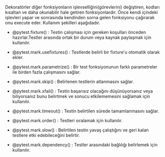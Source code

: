 Dekoratörler diğer fonksiyonların işlevselliğini(görevlerini) değiştiren, kodları kısaltan ve daha okunabilir hale getiren fonksiyonlardır. Önce kendi içindeki işlevleri yapar ve sonrasında kendinden sorna gelen fonksiyonu çağırarak onu execute eder. Kullanım şekilleri aşağıdadır.

* @pytest.fixture() : Testin çalışması için gereken koşulları önceden hazırlar.Testler arasında ortak bir durum veya kaynak paylaşmak için kullanılır.

* @pytest.mark.usefixtures() : Testlerde belirli bir fixture'u otomatik olarak ekler.

* @pytest.mark.parametrize() : Bir test fonksiyonunun farklı parametreler ile birden fazla çalışmasını sağlar.

* @pytest.mark.skip() : Belirlenen testlerin atlanmasını sağlar.

* @pytest.mark.xfail() : Testin başarısız olacağını düşünüyorsanız veya biliyorsanız bunu belirtmek ve sonucu etkilememesini sağlamak için kullanılır.

* @pytest.mark.timeout() : Testin belirtilen sürede tamamlanmasını sağlar.

* @pytest.mark.order() : Testleri sıralamak için kullanılır.

* @pytest.mark.slow() : Belirtilen testin yavaş çalıştığını ve geri kalan testlere etki edebileceğini belirtir.

* @pytest.mark.dependency() : Testler arasındaki bağlılığı belirlemek için kullanılır.
